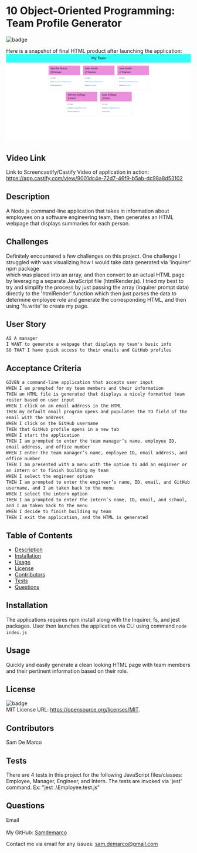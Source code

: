 <h1>10 Object-Oriented Programming: Team Profile Generator</h1>
  
  ![badge](https://img.shields.io/badge/license-MIT-brightgreen)<br />
  
  Here is a snapshot of final HTML product after launching the application:
![Team Profile Generator](README_Team_Profile_Generator.png)

## Video Link

Link to Screencastify/Castify Video of application in action: https://app.castify.com/view/9001dc4e-72d7-46f9-b5ab-dc98a8d53102
  
  ## Description
   A Node.js command-line application that takes in information about employees on a software engineering team, then generates an HTML webpage that displays summaries    for each person. 
   
   ## Challenges

Definitely encountered a few challenges on this project. One challenge I struggled with was visualizing how I would take data generated via 'inquirer' npm package  
which was placed into an array, and then convert to an actual HTML page by leveraging a separate JavaScript file (htmlRender.js). I tried my best to try and simplify the process by just passing the array (inquirer prompt data) directly to the 'htmlRender' function which then just parses the data to determine employee role and generate the corresponding HTML, and then using 'fs.write' to create my page.

## User Story

```
AS A manager
I WANT to generate a webpage that displays my team's basic info
SO THAT I have quick access to their emails and GitHub profiles

```

## Acceptance Criteria

```
GIVEN a command-line application that accepts user input
WHEN I am prompted for my team members and their information
THEN an HTML file is generated that displays a nicely formatted team roster based on user input
WHEN I click on an email address in the HTML
THEN my default email program opens and populates the TO field of the email with the address
WHEN I click on the GitHub username
THEN that GitHub profile opens in a new tab
WHEN I start the application
THEN I am prompted to enter the team manager’s name, employee ID, email address, and office number
WHEN I enter the team manager’s name, employee ID, email address, and office number
THEN I am presented with a menu with the option to add an engineer or an intern or to finish building my team
WHEN I select the engineer option
THEN I am prompted to enter the engineer’s name, ID, email, and GitHub username, and I am taken back to the menu
WHEN I select the intern option
THEN I am prompted to enter the intern’s name, ID, email, and school, and I am taken back to the menu
WHEN I decide to finish building my team
THEN I exit the application, and the HTML is generated

```
   
  ## Table of Contents
  - [Description](#description)
  - [Installation](#installation)
  - [Usage](#usage)
  - [License](#license)
  - [Contributors](#contributors)
  - [Tests](#tests)
  - [Questions](#questions)
  ## Installation
   The applications requires npm install along with the Inquirer, fs, and jest packages. User then launches the application via CLI using command ```node index.js```
  ## Usage
   Quickly and easily generate a clean looking HTML page with team members and their pertinent information based on their role.
  ## License
  ![badge](https://img.shields.io/badge/license-MIT-brightgreen)
  <br />
  MIT License URL:   https://opensource.org/licenses/MIT. 
  ## Contributors
   Sam De Marco
  ## Tests
   There are 4 tests in this project for the following JavaScript files/classes: Employee, Manager, Engineer, and Intern. The tests are invoked via 'jest' command. Ex:   "jest .\Employee.test.js" 
  ## Questions
   Email<br />
  <br />
  My GitHub: [Samdemarco](https://github.com/Samdemarco)

  Contact me via email for any issues: sam.demarco@gmail.com<br /><br />
  
